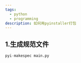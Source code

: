 ```yaml
---
tags:
  - python
  - programming
description: 如何用pyinstaller打包
---
```

## 1.生成规范文件
```py
pyi-makespec main.py
```

